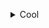 <a name="Cool"></a>
<details><summary>Cool</summary>
<p>

<details><summary>&nbsp;&nbsp;&nbsp;&nbsp;Hello</summary>
<p>

This is a test block of text

<details><summary>&nbsp;&nbsp;&nbsp;&nbsp;Worls</summary>
<p>
  
More text

</details>
